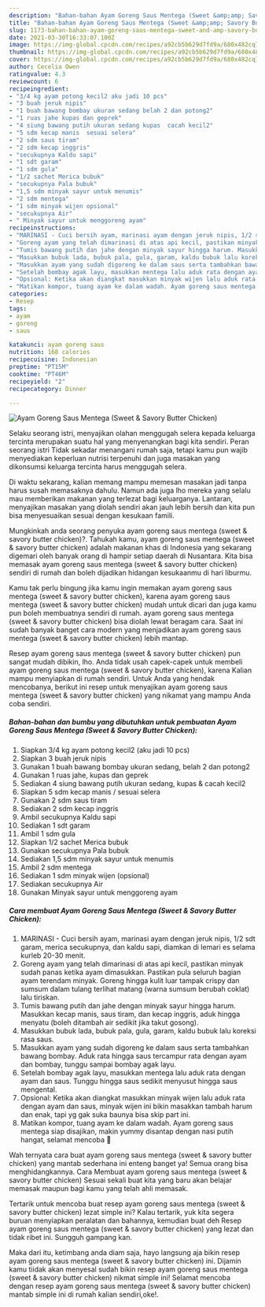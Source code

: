 ```yaml
---
description: "Bahan-bahan Ayam Goreng Saus Mentega (Sweet &amp;amp; Savory Butter Chicken) Sederhana Untuk Jualan"
title: "Bahan-bahan Ayam Goreng Saus Mentega (Sweet &amp;amp; Savory Butter Chicken) Sederhana Untuk Jualan"
slug: 1173-bahan-bahan-ayam-goreng-saus-mentega-sweet-and-amp-savory-butter-chicken-sederhana-untuk-jualan
date: 2021-03-30T16:33:07.100Z
image: https://img-global.cpcdn.com/recipes/a92cb5b629d7fd9a/680x482cq70/ayam-goreng-saus-mentega-sweet-savory-butter-chicken-foto-resep-utama.jpg
thumbnail: https://img-global.cpcdn.com/recipes/a92cb5b629d7fd9a/680x482cq70/ayam-goreng-saus-mentega-sweet-savory-butter-chicken-foto-resep-utama.jpg
cover: https://img-global.cpcdn.com/recipes/a92cb5b629d7fd9a/680x482cq70/ayam-goreng-saus-mentega-sweet-savory-butter-chicken-foto-resep-utama.jpg
author: Cecelia Owen
ratingvalue: 4.3
reviewcount: 6
recipeingredient:
- "3/4 kg ayam potong kecil2 aku jadi 10 pcs"
- "3 buah jeruk nipis"
- "1 buah bawang bombay ukuran sedang belah 2 dan potong2"
- "1 ruas jahe kupas dan geprek"
- "4 siung bawang putih ukuran sedang kupas  cacah kecil2"
- "5 sdm kecap manis  sesuai selera"
- "2 sdm saus tiram"
- "2 sdm kecap inggris"
- "secukupnya Kaldu sapi"
- "1 sdt garam"
- "1 sdm gula"
- "1/2 sachet Merica bubuk"
- "secukupnya Pala bubuk"
- "1,5 sdm minyak sayur untuk menumis"
- "2 sdm mentega"
- "1 sdm minyak wijen opsional"
- "secukupnya Air"
- " Minyak sayur untuk menggoreng ayam"
recipeinstructions:
- "MARINASI - Cuci bersih ayam, marinasi ayam dengan jeruk nipis, 1/2 sdt garam, merica secukupnya, dan kaldu sapi, diamkan di lemari es selama kurleb 20-30 menit."
- "Goreng ayam yang telah dimarinasi di atas api kecil, pastikan minyak sudah panas ketika ayam dimasukkan. Pastikan pula seluruh bagian ayam terendam minyak. Goreng hingga kulit luar tampak crispy dan sumsum dalam tulang terlihat matang (warna sumsum berubah coklat) lalu tiriskan."
- "Tumis bawang putih dan jahe dengan minyak sayur hingga harum. Masukkan kecap manis, saus tiram, dan kecap inggris, aduk hingga menyatu (boleh ditambah air sedikit jika takut gosong)."
- "Masukkan bubuk lada, bubuk pala, gula, garam, kaldu bubuk lalu koreksi rasa saus."
- "Masukkan ayam yang sudah digoreng ke dalam saus serta tambahkan bawang bombay. Aduk rata hingga saus tercampur rata dengan ayam dan bombay, tunggu sampai bombay agak layu."
- "Setelah bombay agak layu, masukkan mentega lalu aduk rata dengan ayam dan saus. Tunggu hingga saus sedikit menyusut hingga saus mengental."
- "Opsional: Ketika akan diangkat masukkan minyak wijen lalu aduk rata dengan ayam dan saus, minyak wijen ini bikin masakkan tambah harum dan enak, tapi yg gak suka baunya bisa skip part ini."
- "Matikan kompor, tuang ayam ke dalam wadah. Ayam goreng saus mentega siap disajikan, makin yummy disantap dengan nasi putih hangat, selamat mencoba 🧡"
categories:
- Resep
tags:
- ayam
- goreng
- saus

katakunci: ayam goreng saus 
nutrition: 168 calories
recipecuisine: Indonesian
preptime: "PT15M"
cooktime: "PT46M"
recipeyield: "2"
recipecategory: Dinner

---
```



![Ayam Goreng Saus Mentega (Sweet &amp; Savory Butter Chicken)](https://img-global.cpcdn.com/recipes/a92cb5b629d7fd9a/680x482cq70/ayam-goreng-saus-mentega-sweet-savory-butter-chicken-foto-resep-utama.jpg)

Selaku seorang istri, menyajikan olahan menggugah selera kepada keluarga tercinta merupakan suatu hal yang menyenangkan bagi kita sendiri. Peran seorang istri Tidak sekadar menangani rumah saja, tetapi kamu pun wajib menyediakan keperluan nutrisi terpenuhi dan juga masakan yang dikonsumsi keluarga tercinta harus menggugah selera.

Di waktu  sekarang, kalian memang mampu memesan masakan jadi tanpa harus susah memasaknya dahulu. Namun ada juga lho mereka yang selalu mau memberikan makanan yang terlezat bagi keluarganya. Lantaran, menyajikan masakan yang diolah sendiri akan jauh lebih bersih dan kita pun bisa menyesuaikan sesuai dengan kesukaan famili. 



Mungkinkah anda seorang penyuka ayam goreng saus mentega (sweet &amp; savory butter chicken)?. Tahukah kamu, ayam goreng saus mentega (sweet &amp; savory butter chicken) adalah makanan khas di Indonesia yang sekarang digemari oleh banyak orang di hampir setiap daerah di Nusantara. Kita bisa memasak ayam goreng saus mentega (sweet &amp; savory butter chicken) sendiri di rumah dan boleh dijadikan hidangan kesukaanmu di hari liburmu.

Kamu tak perlu bingung jika kamu ingin memakan ayam goreng saus mentega (sweet &amp; savory butter chicken), karena ayam goreng saus mentega (sweet &amp; savory butter chicken) mudah untuk dicari dan juga kamu pun boleh membuatnya sendiri di rumah. ayam goreng saus mentega (sweet &amp; savory butter chicken) bisa diolah lewat beragam cara. Saat ini sudah banyak banget cara modern yang menjadikan ayam goreng saus mentega (sweet &amp; savory butter chicken) lebih mantap.

Resep ayam goreng saus mentega (sweet &amp; savory butter chicken) pun sangat mudah dibikin, lho. Anda tidak usah capek-capek untuk membeli ayam goreng saus mentega (sweet &amp; savory butter chicken), karena Kalian mampu menyiapkan di rumah sendiri. Untuk Anda yang hendak mencobanya, berikut ini resep untuk menyajikan ayam goreng saus mentega (sweet &amp; savory butter chicken) yang nikamat yang mampu Anda coba sendiri.

<!--inarticleads1-->

##### Bahan-bahan dan bumbu yang dibutuhkan untuk pembuatan Ayam Goreng Saus Mentega (Sweet &amp; Savory Butter Chicken):

1. Siapkan 3/4 kg ayam potong kecil2 (aku jadi 10 pcs)
1. Siapkan 3 buah jeruk nipis
1. Gunakan 1 buah bawang bombay ukuran sedang, belah 2 dan potong2
1. Gunakan 1 ruas jahe, kupas dan geprek
1. Sediakan 4 siung bawang putih ukuran sedang, kupas &amp; cacah kecil2
1. Siapkan 5 sdm kecap manis / sesuai selera
1. Gunakan 2 sdm saus tiram
1. Sediakan 2 sdm kecap inggris
1. Ambil secukupnya Kaldu sapi
1. Sediakan 1 sdt garam
1. Ambil 1 sdm gula
1. Siapkan 1/2 sachet Merica bubuk
1. Gunakan secukupnya Pala bubuk
1. Sediakan 1,5 sdm minyak sayur untuk menumis
1. Ambil 2 sdm mentega
1. Sediakan 1 sdm minyak wijen (opsional)
1. Sediakan secukupnya Air
1. Gunakan  Minyak sayur untuk menggoreng ayam




<!--inarticleads2-->

##### Cara membuat Ayam Goreng Saus Mentega (Sweet &amp; Savory Butter Chicken):

1. MARINASI - Cuci bersih ayam, marinasi ayam dengan jeruk nipis, 1/2 sdt garam, merica secukupnya, dan kaldu sapi, diamkan di lemari es selama kurleb 20-30 menit.
1. Goreng ayam yang telah dimarinasi di atas api kecil, pastikan minyak sudah panas ketika ayam dimasukkan. Pastikan pula seluruh bagian ayam terendam minyak. Goreng hingga kulit luar tampak crispy dan sumsum dalam tulang terlihat matang (warna sumsum berubah coklat) lalu tiriskan.
1. Tumis bawang putih dan jahe dengan minyak sayur hingga harum. Masukkan kecap manis, saus tiram, dan kecap inggris, aduk hingga menyatu (boleh ditambah air sedikit jika takut gosong).
1. Masukkan bubuk lada, bubuk pala, gula, garam, kaldu bubuk lalu koreksi rasa saus.
1. Masukkan ayam yang sudah digoreng ke dalam saus serta tambahkan bawang bombay. Aduk rata hingga saus tercampur rata dengan ayam dan bombay, tunggu sampai bombay agak layu.
1. Setelah bombay agak layu, masukkan mentega lalu aduk rata dengan ayam dan saus. Tunggu hingga saus sedikit menyusut hingga saus mengental.
1. Opsional: Ketika akan diangkat masukkan minyak wijen lalu aduk rata dengan ayam dan saus, minyak wijen ini bikin masakkan tambah harum dan enak, tapi yg gak suka baunya bisa skip part ini.
1. Matikan kompor, tuang ayam ke dalam wadah. Ayam goreng saus mentega siap disajikan, makin yummy disantap dengan nasi putih hangat, selamat mencoba 🧡




Wah ternyata cara buat ayam goreng saus mentega (sweet &amp; savory butter chicken) yang mantab sederhana ini enteng banget ya! Semua orang bisa menghidangkannya. Cara Membuat ayam goreng saus mentega (sweet &amp; savory butter chicken) Sesuai sekali buat kita yang baru akan belajar memasak maupun bagi kamu yang telah ahli memasak.

Tertarik untuk mencoba buat resep ayam goreng saus mentega (sweet &amp; savory butter chicken) lezat simple ini? Kalau tertarik, yuk kita segera buruan menyiapkan peralatan dan bahannya, kemudian buat deh Resep ayam goreng saus mentega (sweet &amp; savory butter chicken) yang lezat dan tidak ribet ini. Sungguh gampang kan. 

Maka dari itu, ketimbang anda diam saja, hayo langsung aja bikin resep ayam goreng saus mentega (sweet &amp; savory butter chicken) ini. Dijamin kamu tiidak akan menyesal sudah bikin resep ayam goreng saus mentega (sweet &amp; savory butter chicken) nikmat simple ini! Selamat mencoba dengan resep ayam goreng saus mentega (sweet &amp; savory butter chicken) mantab simple ini di rumah kalian sendiri,oke!.


